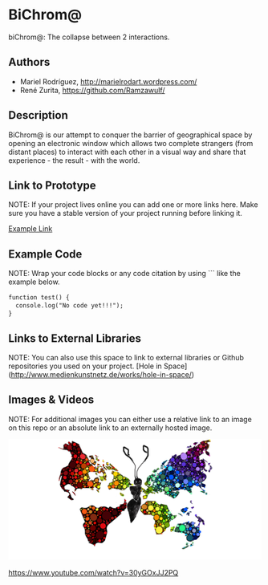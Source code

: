 ﻿# BiChrom@ 
biChrom@: The collapse between 2 interactions.

## Authors
+ Mariel Rodríguez, http://marielrodart.wordpress.com/
+ René Zurita, https://github.com/Ramzawulf/

## Description
BiChrom@ is our attempt to conquer the barrier of geographical space by opening an electronic window which allows two complete strangers (from distant places) to interact with each other in a visual way and share that experience - the result - with the world.

## Link to Prototype
NOTE: If your project lives online you can add one or more links here. Make sure you have a stable version of your project running before linking it.

[Example Link](http://www.google.com "Example Link")

## Example Code
NOTE: Wrap your code blocks or any code citation by using ``` like the example below.
```
function test() {
  console.log("No code yet!!!");
}
```
## Links to External Libraries
 NOTE: You can also use this space to link to external libraries or Github repositories you used on your project.
[Hole in Space] (http://www.medienkunstnetz.de/works/hole-in-space/)

## Images & Videos
NOTE: For additional images you can either use a relative link to an image on this repo or an absolute link to an externally hosted image.

![Example Image](project_images/cover.jpg?raw=true "Example Image")

https://www.youtube.com/watch?v=30yGOxJJ2PQ
